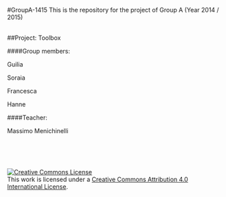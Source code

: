 #GroupA-1415
This is the repository for the project of Group A (Year 2014 / 2015)

<br/>
##Project: Toolbox


####Group members:

Guilia

Soraia

Francesca

Hanne

####Teacher:

Massimo Menichinelli

<br/><br/><br/>


<a rel="license" href="http://creativecommons.org/licenses/by/4.0/"><img alt="Creative Commons License" style="border-width:0" src="https://i.creativecommons.org/l/by/4.0/88x31.png" /></a><br />This work is licensed under a <a rel="license" href="http://creativecommons.org/licenses/by/4.0/">Creative Commons Attribution 4.0 International License</a>.